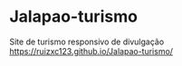 # Jalapao-turismo
Site de turismo responsivo de divulgação
 https://ruizxc123.github.io/Jalapao-turismo/
